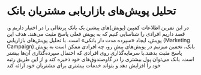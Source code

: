 # تحلیل پویش‌های بازاریابی مشتریان بانک
.در این تمرین اطلاعات کمپین (پویش)‌های پیشین یک بانک پرتغالی را در اختیار داریم و قصد داریم افرادی را شناسایی کنیم که به پویش فعلی پاسخ مثبت می‌هند. هدف این پویش، ایجاد «سپرده مدت دار بانکی» است.
 با تحلیل پویش‌های بازاریابی (Marketing Campaign) بانک، تخمین میزنیم در پویش‌های پیشِ رو، چه افرادی ممکن است به پویش پاسخ مثبت بدهند.با سرمایه‌گذاری روی افرادی که احتمال سپرده‌گذاری آن‌ها بیشتر است، بانک می‌توان پول بیشتری را در گاوصندوق‌های خود ذخیره کند و از این طریق رتبه خود را افزایش دهد و بتواند خدمات بیشتری برای مشتریان خود ارائه کند

